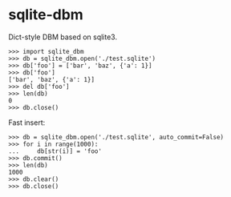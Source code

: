 sqlite-dbm
==========
Dict-style DBM based on sqlite3.

    >>> import sqlite_dbm
    >>> db = sqlite_dbm.open('./test.sqlite')
    >>> db['foo'] = ['bar', 'baz', {'a': 1}]
    >>> db['foo']
    ['bar', 'baz', {'a': 1}]
    >>> del db['foo']
    >>> len(db)
    0
    >>> db.close()

Fast insert:

    >>> db = sqlite_dbm.open('./test.sqlite', auto_commit=False)
    >>> for i in range(1000):
    ...     db[str(i)] = 'foo'
    >>> db.commit()
    >>> len(db)
    1000
    >>> db.clear()
    >>> db.close()
